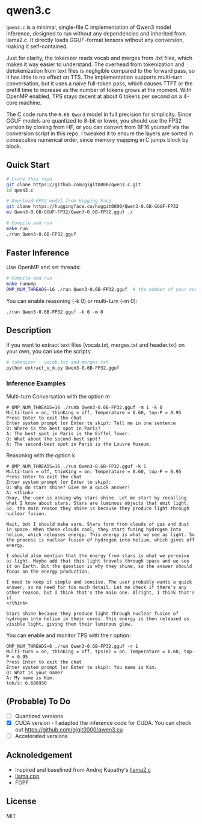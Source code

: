 # qwen3.c

`qwen3.c` is a minimal, single-file C implementation of Qwen3 model inference, designed to run without any dependencies and inherited from llama2.c. It directly loads GGUF-format tensors without any conversion, making it self-contained.

Just for clarity, the tokenizer reads vocab and merges from .txt files, which makes it way easier to understand. The overhead from tokenization and detokenization from text files is negligible compared to the forward pass, so it has little to no effect on TTS. The  implementation supports multi-turn conversation, but it uses a naive full-token pass, which causes TTFT or the prefill time to increase as the number of tokens grows at the moment. With OpenMP enabled, TPS stays decent at about 6 tokens per second on a 4-core machine. 

The C code runs the `0.6B Qwen3` model in full precision for simplicity. Since GGUF models are quantized to 8-bit or lower, you should use the FP32 version by cloning from HF, or you can convert from BF16 yourself via the conversion script in this repo. I tweaked it to ensure the layers are sorted in consecutive numerical order, since memory mapping in C jumps block by block.



## Quick Start

```sh
# Clone this repo
git clone https://github.com/gigit0000/qwen3.c.git
cd qwen3.c

# Download FP32 model from Hugging Face
git clone https://huggingface.co/huggit0000/Qwen3-0.6B-GGUF-FP32
mv Qwen3-0.6B-GGUF-FP32/Qwen3-0.6B-FP32.gguf ./

# Compile and run
make run
./run Qwen3-0.6B-FP32.gguf
```

## Faster Inference
Use OpenMP and set threads:
```sh
# Compile and run
make runomp
OMP_NUM_THREADS=16 ./run Qwen3-0.6B-FP32.gguf  # the number of your cores
```

You can enable reasoning (-k 0) or multi-turn (-m 0):
```
./run Qwen3-0.6B-FP32.gguf -k 0 -m 0 
```
## Description

If you want to extract text files (vocab.txt, merges.txt and header.txt) on your own, you can use the scripts:
```sh
# tokenizer - vocab.txt and merges.txt
python extract_v_m.py Qwen3-0.6B-FP32.gguf

```

### Inference Examples

Multi-turn Conversation with the option m
```
# OMP_NUM_THREADS=16 ./runb Qwen3-0.6B-FP32.gguf -m 1 -k 0
Multi-turn = on, thinKing = off, Temperature = 0.60, top-P = 0.95
Press Enter to exit the chat
Enter system prompt (or Enter to skip): Tell me in one sentence
Q: Where is the best spot in Paris?
A: The best spot in Paris is the Eiffel Tower.
Q: What about the second-best spot?
A: The second-best spot in Paris is the Louvre Museum.
```

Reasoning with the option k
```
# OMP_NUM_THREADS=16 ./run Qwen3-0.6B-FP32.gguf -k 1
Multi-turn = off, thinKing = on, Temperature = 0.60, top-P = 0.95
Press Enter to exit the chat
Enter system prompt (or Enter to skip): 
Q: Why do stars shine? Give me a quick answer!
A: <think>
Okay, the user is asking why stars shine. Let me start by recalling what I know about stars. Stars are luminous objects that emit light. So, the main reason they shine is because they produce light through nuclear fusion.

Wait, but I should make sure. Stars form from clouds of gas and dust in space. When these clouds cool, they start fusing hydrogen into helium, which releases energy. This energy is what we see as light. So the process is nuclear fusion of hydrogen into helium, which gives off energy.

I should also mention that the energy from stars is what we perceive as light. Maybe add that this light travels through space and we see it on Earth. But the question is why they shine, so the answer should focus on the energy production.

I need to keep it simple and concise. The user probably wants a quick answer, so no need for too much detail. Let me check if there's any other reason, but I think that's the main one. Alright, I think that's it.
</think>

Stars shine because they produce light through nuclear fusion of hydrogen into helium in their cores. This energy is then released as visible light, giving them their luminous glow.
```
You can enable and monitor TPS with the r option:
```
OMP_NUM_THREADS=6 ./run Qwen3-0.6B-FP32.gguf -r 1 
Multi-turn = on, thinKing = off, tps(R) = on, Temperature = 0.60, top-P = 0.95
Press Enter to exit the chat
Enter system prompt (or Enter to skip): You name is Kim.
Q: What is your name?
A: My name is Kim.
tok/s: 6.686930
```


## (Probable) To Do
- [ ] Quantized versions
- [X] CUDA version - I adapted the inference code for CUDA. You can check out https://github.com/gigit0000/qwen3.cu
- [ ] Accelerated versions

## Acknoledgement
- Inspired and baselined from Andrej Kapathy's [llama2.c](https://github.com/karpathy/llama2.c)
- [llama.cpp](https://github.com/ggml-org/llama.cpp)
- FGPF

## License
MIT






